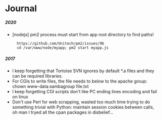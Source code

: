 Journal
=======

##### 2020

- [nodejs] pm2 process must start from app root directory to find paths!

		https://github.com/Unitech/pm2/issues/96
		cd /var/www/node/myapp; pm2 start myapp.js

##### 2017

- I keep forgetting that Tortoise SVN ignores by default *.a files and they can be required libraries.
- For CGIs to write files, the file needs to below to the apache group: chown www-data:sambagroup file.txt
- I keep forgetting CGI scripts don't like PC ending lines encoding and fail on linux
- Don't use Perl for web scrapping, wasted too much time trying to do something trivial with Python:
  maintain session cookies between calls, oh man I tryed all the cpan packages in disbelief...
